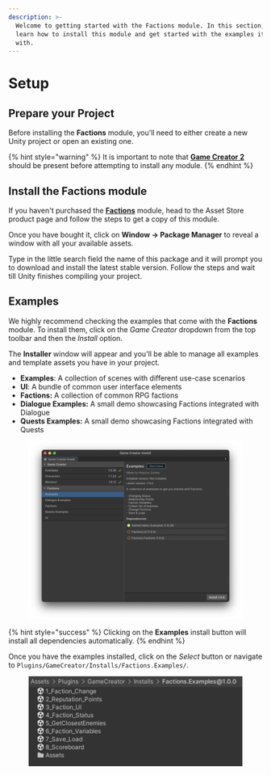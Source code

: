 ```yaml
---
description: >-
  Welcome to getting started with the Factions module. In this section, you’ll
  learn how to install this module and get started with the examples it comes
  with.
---
```


# Setup

## Prepare your Project

Before installing the **Factions** module, you’ll need to either create a new Unity project or open an existing one.

{% hint style="warning" %}
It is important to note that [**Game Creator 2**](https://assetstore.unity.com/packages/tools/game-toolkits/game-creator-2-203069) should be present before attempting to install any module.
{% endhint %}

## Install the Factions module

If you haven't purchased the [**Factions**](https://u3d.as/3iwW) module, head to the Asset Store product page and follow the steps to get a copy of this module.

Once you have bought it, click on **Window → Package Manager** to reveal a window with all your available assets.

Type in the little search field the name of this package and it will prompt you to download and install the latest stable version. Follow the steps and wait till Unity finishes compiling your project.



## Examples

We highly recommend checking the examples that come with the **Factions** module. To install them, click on the _Game Creator_ dropdown from the top toolbar and then the _Install_ option.

The **Installer** window will appear and you'll be able to manage all examples and template assets you have in your project.

* **Examples**: A collection of scenes with different use-case scenarios
* **UI**: A bundle of common user interface elements
* **Factions:** A collection of common RPG factions
* **Dialogue Examples:** A small demo showcasing Factions integrated with Dialogue
* **Quests Examples:** A small demo showcasing Factions integrated with Quests

<figure><img src="../../.gitbook/assets/image (1) (1) (1) (1) (1) (1).png" alt=""><figcaption></figcaption></figure>

{% hint style="success" %}
Clicking on the **Examples** install button will install all dependencies automatically.
{% endhint %}

Once you have the examples installed, click on the _Select_ button or navigate to `Plugins/GameCreator/Installs/Factions.Examples/`.

<figure><img src="../../.gitbook/assets/image (1) (1) (1) (1) (1) (1) (1).png" alt=""><figcaption></figcaption></figure>
